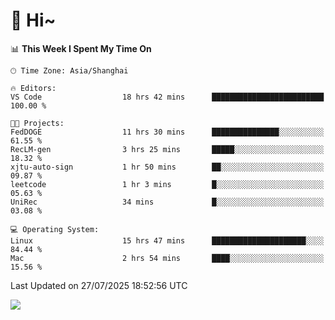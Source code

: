 # 👋 Hi~

<!--START_SECTION:waka-->
📊 **This Week I Spent My Time On** 

```text
🕑︎ Time Zone: Asia/Shanghai

🔥 Editors: 
VS Code                  18 hrs 42 mins      █████████████████████████   100.00 % 

🐱‍💻 Projects: 
FedDOGE                  11 hrs 30 mins      ███████████████░░░░░░░░░░   61.55 % 
RecLM-gen                3 hrs 25 mins       █████░░░░░░░░░░░░░░░░░░░░   18.32 % 
xjtu-auto-sign           1 hr 50 mins        ██░░░░░░░░░░░░░░░░░░░░░░░   09.87 % 
leetcode                 1 hr 3 mins         █░░░░░░░░░░░░░░░░░░░░░░░░   05.63 % 
UniRec                   34 mins             █░░░░░░░░░░░░░░░░░░░░░░░░   03.08 % 

💻 Operating System: 
Linux                    15 hrs 47 mins      █████████████████████░░░░   84.44 % 
Mac                      2 hrs 54 mins       ████░░░░░░░░░░░░░░░░░░░░░   15.56 % 
```


 Last Updated on 27/07/2025 18:52:56 UTC
<!--END_SECTION:waka-->

![](https://komarev.com/ghpvc/?username=lvdongyi&label=Profile%20views&color=0e75b6&style=flat)
<!---
lvdongyi/lvdongyi is a ✨ special ✨ repository because its `README.md` (this file) appears on your GitHub profile.
You can click the Preview link to take a look at your changes.
--->
